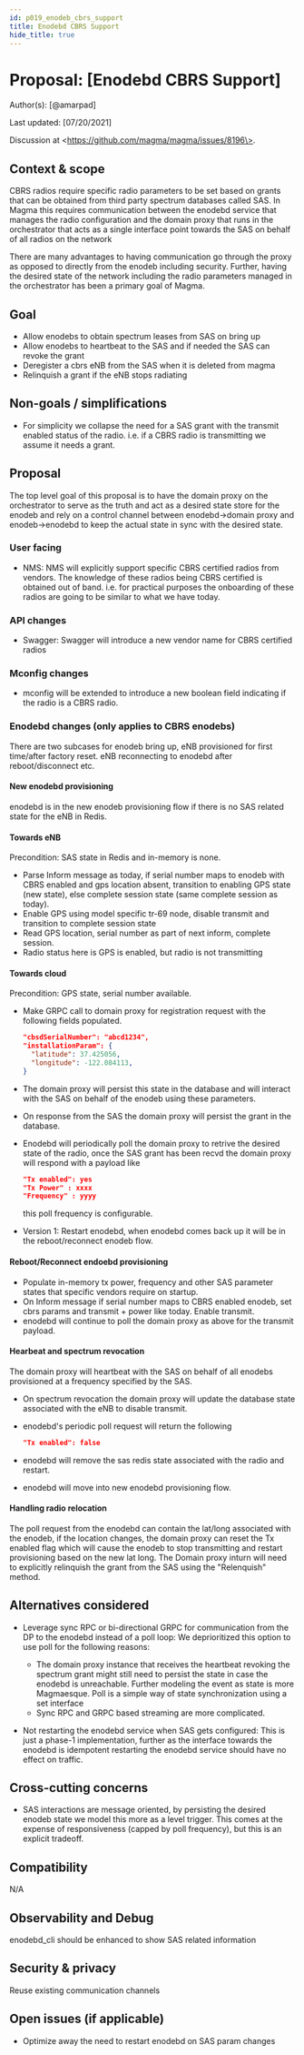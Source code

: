 ```yaml
---
id: p019_enodeb_cbrs_support
title: Enodebd CBRS Support
hide_title: true
---
```


# Proposal: [Enodebd CBRS Support]

Author(s): [@amarpad]

Last updated: [07/20/2021]

Discussion at \<https://github.com/magma/magma/issues/8196\>.

## Context & scope

CBRS radios require specific radio parameters to be set based on grants that
can be obtained from third party spectrum databases called SAS. In Magma this
requires communication between the enodebd service that manages the radio
configuration and the domain proxy that runs in the orchestrator that acts as
a single interface point towards the SAS on behalf of all radios on the network

There are many advantages to having communication go through the proxy as
opposed to directly from the enodeb including security. Further, having the
desired state of the network including the radio parameters managed in the
orchestrator has been a primary goal of Magma.

## Goal

- Allow enodebs to obtain spectrum leases from SAS on bring up  
- Allow enodebs to heartbeat to the SAS and if needed the SAS can revoke the
  grant  
- Deregister a cbrs eNB from the SAS when it is deleted from magma  
- Relinquish a grant if the eNB stops radiating  

## Non-goals / simplifications

- For simplicity we collapse the need for a SAS grant with the transmit enabled
  status of the radio. i.e. if a CBRS radio is transmitting we assume it needs
  a grant.

## Proposal

The top level goal of this proposal is to have the domain proxy on the
orchestrator to serve as the truth and act as a desired state store for the
enodeb and rely on a control channel between enodebd->domain proxy and
enodeb->enodebd to keep the actual state in sync with the desired state.

### User facing

- NMS: NMS will explicitly support specific CBRS certified radios from vendors.
  The knowledge of these radios being CBRS certified is obtained out of band.
  i.e. for practical purposes the onboarding of these radios are going to be
  similar to what we have today.

### API changes

- Swagger: Swagger will introduce a new vendor name for CBRS certified radios

### Mconfig changes

- mconfig will be extended to introduce a new boolean field indicating if the
  radio is a CBRS radio.

### Enodebd changes (only applies to CBRS enodebs)

There are two subcases for enodeb bring up, eNB provisioned for first time/after
factory reset. eNB reconnecting to enodebd after reboot/disconnect etc.

#### New enodebd provisioning

enodebd is in the new enodeb provisioning flow if there is no SAS related
state for the eNB in Redis.

#### Towards eNB

Precondition: SAS state in Redis and in-memory is none.

- Parse Inform message as today, if serial number maps to enodeb with CBRS
  enabled and gps location absent, transition to enabling GPS state (new state),
  else complete session state (same complete session as today).
- Enable GPS using model specific tr-69 node, disable transmit and transition
  to complete session state
- Read GPS location, serial number as part of next inform, complete session.
- Radio status here is GPS is enabled, but radio is not transmitting

#### Towards cloud

Precondition: GPS state, serial number available.

- Make GRPC call to domain proxy for registration request with the following
  fields populated.

  ```json
  "cbsdSerialNumber": "abcd1234",
  "installationParam": {
    "latitude": 37.425056,
    "longitude": -122.084113,
  }
  ```

- The domain proxy will persist this state in the database and will interact
  with the SAS on behalf of the enodeb using these parameters.
- On response from the SAS the domain proxy will persist the grant in the
  database.
- Enodebd will periodically poll the domain proxy to retrive the desired
  state of the radio, once the SAS grant has been recvd the domain proxy
  will respond with a payload like

  ```json
  "Tx enabled": yes
  "Tx Power" : xxxx
  "Frequency" : yyyy
  ```

  this poll frequency is configurable.
- Version 1: Restart enodebd, when enodebd comes back up it will be in the
  reboot/reconnect enodeb flow.

#### Reboot/Reconnect endoebd provisioning

- Populate in-memory tx power, frequency and other SAS parameter states that
  specific vendors require on startup.
- On Inform message if serial number maps to CBRS enabled enodeb, set cbrs
  params and transmit + power like today. Enable transmit.
- enodebd will continue to poll the domain proxy as above for the transmit
  payload.

#### Hearbeat and spectrum revocation

The domain proxy will heartbeat with the SAS on behalf of all enodebs
provisioned at a frequency specified by the SAS.

- On spectrum revocation the domain proxy will update the database state
  associated with the eNB to disable transmit.
- enodebd's periodic poll request will return the following

  ```json
  "Tx enabled": false
  ```

- enodebd will remove the sas redis state associated with the radio and restart.
- enodebd will move into new enodebd provisioning flow.

#### Handling radio relocation

The poll request from the enodebd can contain the lat/long associated with the
enodeb, if the location changes, the domain proxy can reset the Tx enabled flag
which will cause the enodeb to stop transmitting and restart provisioning based
on the new lat long. The Domain proxy inturn will need to explicitly
relinquish the grant from the SAS using the "Relenquish" method.

## Alternatives considered

- Leverage sync RPC or bi-directional GRPC for communication from the DP to
  the enodebd instead of a poll loop: We deprioritized this option to use
  poll for the following reasons:
    - The domain proxy instance that receives the heartbeat revoking the
    spectrum grant might still need to persist the state in case the enodebd
    is unreachable. Further modeling the event as state is more Magmaesque.
    Poll is a simple way of state synchronization using a set interface
    - Sync RPC and GRPC based streaming are more complicated.

- Not restarting the enodebd service when SAS gets configured: This is just
  a phase-1 implementation, further as the interface towards the enodebd is
  idempotent restarting the enodebd service should have no effect on traffic.

## Cross-cutting concerns

- SAS interactions are message oriented, by persisting the desired enodeb
  state we model this more as a level trigger. This comes at the expense of
  responsiveness (capped by poll frequency), but this is an explicit tradeoff.

## Compatibility

N/A

## Observability and Debug

enodebd_cli should be enhanced to show SAS related information

## Security & privacy

Reuse existing communication channels

## Open issues (if applicable)

- Optimize away the need to restart enodebd on SAS param changes
